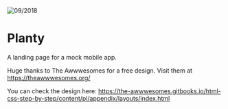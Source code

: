 ![09/2018](https://img.shields.io/badge/created-09%2F2018-blue.svg)

# Planty

A landing page for a mock mobile app.

Huge thanks to The Awwwesomes for a free design. Visit them at https://theawwwesomes.org/

You can check the design here: https://the-awwwesomes.gitbooks.io/html-css-step-by-step/content/pl/appendix/layouts/index.html
